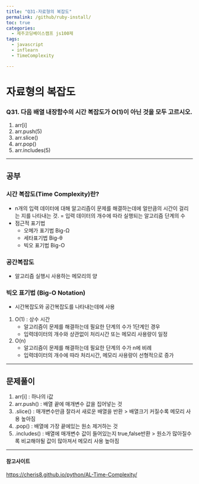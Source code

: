 ```yaml
---
title: "Q31-자료형의 복잡도"
permalink: /github/ruby-install/
toc: true
categories:
  - 제주코딩베이스캠프 js100제
tags:
  - javascript
  - inflearn
  - TimeComplexity

---
```


# 자료형의 복잡도
### Q31. 다음 배열 내장함수의 시간 복잡도가 O(1)이 아닌 것을 모두 고르시오.
1. arr[i]
2. arr.push(5)
3. arr.slice()
4. arr.pop()
5. arr.includes(5)

---

## 공부

### 시간 복잡도(Time Complexity)란?
- n개의 입력 데이터에 대해 알고리즘이 문제를 해결하는데에 얼만큼의 시간이 걸리는 지를 나타내는 것.
 = 입력 데이터의 개수에 따라 실행되는 알고리즘 단계의 수
- 점근적 표기법
  - 오메가 표기법 Big-Ω
  - 세타표기법 Big-θ
  - 빅오 표기법 Big-O

### 공간복잡도
- 알고리즘 실행시 사용하는 메모리의 양

### 빅오 표기법 (Big-O Notation)
- 시간복잡도와 공간복잡도를 나타내는데에 사용
1. O(1) : 상수 시간
    - 알고리즘이 문제를 해결하는데 필요한 단계의 수가 1단계인 경우
    - 입력데이터의 개수와 상관없이 처리시간 또는 메모리 사용량이 일정
2. O(n)
    - 알고리즘이 문제를 해결하는데 필요한 단계의 수가 n에 비례
    - 입력데이터의 개수에 따라 처리시간, 메모리 사용량이 선형적으로 증가

---

## 문제풀이
1. arr[i] : 하나의 i값
2. arr.push() : 배열 끝에 매개변수 값을 집어넣는 것
3. .slice() : 매개변수만큼 잘라서 새로운 배열을 반환 > 배열크기 커질수록 메모리 사용 높아짐
4. .pop() : 배열에 가장 끝에있는 원소 제거하는 것
5. .includes() : 배열에 매개변수 값이 들어있는지 true,false반환 > 원소가 많아질수록 비교해야될 값이 많아져서 메모리 사용 높아짐

---

#### 참고사이트
https://cheris8.github.io/python/AL-Time-Complexity/


